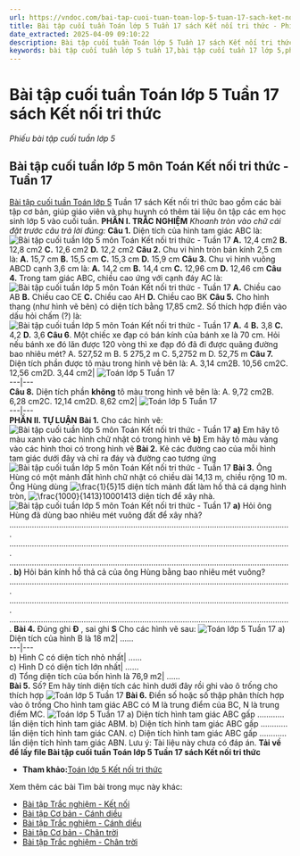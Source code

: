 ```yaml
---
url: https://vndoc.com/bai-tap-cuoi-tuan-toan-lop-5-tuan-17-sach-ket-noi-tri-thuc-334552
title: Bài tập cuối tuần Toán lớp 5 Tuần 17 sách Kết nối tri thức - Phiếu bài tập cuối tuần lớp 5 - VnDoc.com
date_extracted: 2025-04-09 09:10:22
description: Bài tập cuối tuần Toán lớp 5 Tuần 17 sách Kết nối tri thức với cuộc sống gồm các bài tập Toán 5 bám sát chương trình học sách Kết nối, giúp các em học sinh ôn tập thật tốt kiến thức trong tuần vừa qua.
keywords: bài tập cuối tuần lớp 5 tuần 17,bài tập cuối tuần 17 lớp 5,phiếu bài tập toán tuần 17 lớp 5,Bài tập cuối tuần môn Toán lớp 5 Kết nối,giải Toán lớp 5,giải bài tập toán 5,toán lớp 5,bài tập toán lớp 5,bài tập toán lớp 5 tuần 17 kết nối tri thức,Đề kiểm tra cuối tuần Toán lớp 5 Kết nối,Bài tập cuối tuần Toán lớp 5 sách Kết nối tri thức tuần 17
---
```


# Bài tập cuối tuần Toán lớp 5 Tuần 17 sách Kết nối tri thức
 _Phiếu bài tập cuối tuần lớp 5_
## **Bài tập cuối tuần lớp 5 môn Toán Kết nối tri thức - Tuần 17**
[Bài tập cuối tuần Toán lớp 5](<https://vndoc.com/de-kiem-tra-cuoi-tuan-toan5>) Tuần 17  sách Kết nối tri thức bao gồm các bài tập cơ bản, giúp giáo viên và phụ huynh có thêm tài liệu ôn tập các em học sinh lớp 5 vào cuối tuần.
**PHẦN I. TRẮC NGHIỆM**
 _Khoanh tròn vào chữ cái đặt trước câu trả lời đúng:_
**Câu 1.** Diện tích của hình tam giác ABC là:
![Bài tập cuối tuần lớp 5 môn Toán Kết nối tri thức - Tuần 17](https://i.vdoc.vn/data/image/2025/01/08/bai-tap-cuoi-tuan-toan-lop-5-tuan-17-kntt.png)
**A.** 12,4 cm2
**B.** 12,8 cm2
**C.** 12,6 cm2
**D.** 12,2 cm2
**Câu 2.** Chu vi hình tròn bán kính 2,5 cm là:
**A.** 15,7 cm
**B.** 15,5 cm
**C.** 15,3 cm
**D.** 15,9 cm
**Câu 3.** Chu vi hình vuông ABCD cạnh 3,6 cm là:
**A.** 14,2 cm
**B.** 14,4 cm
**C.** 12,96 cm
**D.** 12,46 cm
**Câu 4.** Trong tam giác ABC, chiều cao ứng với cạnh đáy AC là:
![Bài tập cuối tuần lớp 5 môn Toán Kết nối tri thức - Tuần 17](https://i.vdoc.vn/data/image/2025/01/08/bai-tap-cuoi-tuan-toan-lop-5-tuan-17-kntt-1.png)
**A.** Chiều cao AB
**B.** Chiều cao CE
**C.** Chiều cao AH
**D.** Chiều cao BK
**Câu 5.** Cho hình thang \(như hình vẽ bên\) có diện tích bằng 17,85 cm2. Số thích hợp điền vào dấu hỏi chấm \(?\) là:
![Bài tập cuối tuần lớp 5 môn Toán Kết nối tri thức - Tuần 17](https://i.vdoc.vn/data/image/2025/01/08/bai-tap-cuoi-tuan-toan-lop-5-tuan-17-kntt-2.png)
**A.** 4
**B.** 3,8
**C.** 4,2
**D.** 3,6
**Câu 6**. Một chiếc xe đạp có bán kính của bánh xe là 70 cm. Hỏi nếu bánh xe đó lăn được 120 vòng thì xe đạp đó đã đi được quãng đường bao nhiêu mét?
A. 527,52 m
B. 5 275,2 m
C. 5,2752 m
D. 52,75 m
**Câu 7.** Diện tích phần được tô màu trong hình vẽ bên là:
A. 3,14 cm2B. 10,56 cm2C. 12,56 cm2D. 3,44 cm2| ![Toán lớp 5 Tuần 17](https://i.vdoc.vn/data/image/2025/01/08/Toan-5-tuan-17-4.jpg)  
---|---  
**Câu 8.** Diện tích phần **không** tô màu trong hình vẽ bên là:
A. 9,72 cm2B. 6,28 cm2C. 12,14 cm2D. 8,62 cm2| ![Toán lớp 5 Tuần 17](https://i.vdoc.vn/data/image/2025/01/08/Toan-5-tuan-17-5.jpg)  
---|---  
**PHẦN II. TỰ LUẬN**
**Bài 1.** Cho các hình vẽ:
![Bài tập cuối tuần lớp 5 môn Toán Kết nối tri thức - Tuần 17](https://i.vdoc.vn/data/image/2025/01/08/bai-tap-cuoi-tuan-toan-lop-5-tuan-17-kntt-3.png)
**a\)** Em hãy tô màu xanh vào các hình chữ nhật có trong hình vẽ
**b\)** Em hãy tô màu vàng vào các hình thoi có trong hình vẽ
**Bài 2.** Kẻ các đường cao của mỗi hình tam giác dưới đây và chỉ ra đáy và đường cao tương ứng
![Bài tập cuối tuần lớp 5 môn Toán Kết nối tri thức - Tuần 17](https://i.vdoc.vn/data/image/2025/01/08/bai-tap-cuoi-tuan-toan-lop-5-tuan-17-kntt-4.png)
**Bài 3.** Ông Hùng có một mảnh đất hình chữ nhật có chiều dài 14,13 m, chiều rộng 10 m. Ông Hùng dùng ![\\frac{1}{5}](https://i.vdoc.vn/data/image/blank.png)15 diện tích mảnh đất làm hồ thả cá dạng hình tròn, ![\\frac{1000}{1413}](https://i.vdoc.vn/data/image/blank.png)10001413 diện tích để xây nhà.
![Bài tập cuối tuần lớp 5 môn Toán Kết nối tri thức - Tuần 17](https://i.vdoc.vn/data/image/2025/01/08/bai-tap-cuoi-tuan-toan-lop-5-tuan-17-kntt-5.png)
**a\)** Hỏi ông Hùng đã dùng bao nhiêu mét vuông đất để xây nhà?
............................................................................................................................. ............................................................................................................................. .............................................................................................................................
**b\)** Hỏi bán kính hồ thả cả của ông Hùng bằng bao nhiêu mét vuông?
............................................................................................................................. ............................................................................................................................. .............................................................................................................................
**Bài 4.** Đúng ghi **Đ** , sai ghi **S**
Cho các hình vẽ sau:
![Toán lớp 5 Tuần 17](https://i.vdoc.vn/data/image/2025/01/08/Toan-5-tuan-17-9.jpg)
a\) Diện tích của hình B là 18 m2| ……  
---|---  
b\) Hình C có diện tích nhỏ nhất| ……  
c\) Hình D có diện tích lớn nhất| ……  
d\) Tổng diện tích của bốn hình là 76,9 m2| ……  
**Bài 5.** Số?
Em hãy tính diện tích các hình dưới đây rồi ghi vào ô trống cho thích hợp
![Toán lớp 5 Tuần 17](https://i.vdoc.vn/data/image/2025/01/08/Toan-5-tuan-17-10.jpg)
**Bài 6.** Điền số hoặc số thập phân thích hợp vào ô trống
Cho hình tam giác ABC có M là trung điểm của BC, N là trung điểm MC.
![Toán lớp 5 Tuần 17](https://i.vdoc.vn/data/image/2025/01/08/Toan-5-tuan-17-11.jpg)
a\) Diện tích hình tam giác ABC gấp ………… lần diện tích hình tam giác ABM.
b\) Diện tích hình tam giác ABC gấp ………… lần diện tích hình tam giác CAN.
c\) Diện tích hình tam giác ABC gấp ………… lần diện tích hình tam giác ABN.
Lưu ý: Tài liệu này chưa có đáp án.
**Tải về để lấy file Bài tập cuối tuần Toán lớp 5 Tuần 17 sách Kết nối tri thức**
  * **Tham khảo:**[Toán lớp 5 Kết nối tri thức](<https://vndoc.com/toan-lop-5-ket-noi-tri-thuc>)

Xem thêm các bài Tìm bài trong mục này khác:
  * [Bài tập Trắc nghiệm - Kết nối](</bai-tap-cuoi-tuan-toan-lop-5-ket-noi-tri-thuc-tuan-17-334266>)
  * [Bài tập Cơ bản - Cánh diều](</bai-tap-cuoi-tuan-mon-toan-lop-5-tuan-17-de-2-158994>)
  * [Bài tập Trắc nghiệm - Cánh diều](</bai-tap-cuoi-tuan-toan-lop-5-canh-dieu-tuan-17-334582>)
  * [Bài tập Cơ bản - Chân trời](</phieu-bai-tap-cuoi-tuan-mon-toan-lop-5-tuan-17-187168>)
  * [Bài tập Trắc nghiệm - Chân trời](</bai-tap-cuoi-tuan-toan-lop-5-chan-troi-sang-tao-tuan-17-334282>)

